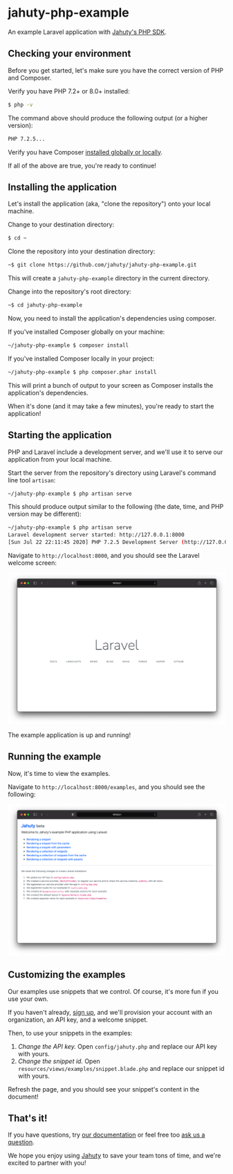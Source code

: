 # jahuty-php-example

An example Laravel application with [Jahuty's PHP SDK](https://docs.jahuty.com/sdks/php).

## Checking your environment

Before you get started, let's make sure you have the correct version of PHP and Composer.

Verify you have PHP 7.2+ or 8.0+ installed:

```bash
$ php -v
```

The command above should produce the following output (or a higher version):

```bash
PHP 7.2.5...
```

Verify you have Composer [installed globally or locally](https://getcomposer.org/doc/00-intro.md).

If all of the above are true, you're ready to continue!

## Installing the application

Let's install the application (aka, "clone the repository") onto your local machine.

Change to your destination directory:

```bash
$ cd ~
```

Clone the repository into your destination directory:

```bash
~$ git clone https://github.com/jahuty/jahuty-php-example.git
```

This will create a `jahuty-php-example` directory in the current directory.

Change into the repository's root directory:

```bash
~$ cd jahuty-php-example
```

Now, you need to install the application's dependencies using composer.

If you've installed Composer globally on your machine:

```bash
~/jahuty-php-example $ composer install
```

If you've installed Composer locally in your project:

```bash
~/jahuty-php-example $ php composer.phar install
```

This will print a bunch of output to your screen as Composer installs the application's dependencies.

When it's done (and it may take a few minutes), you're ready to start the application!

## Starting the application

PHP and Laravel include a development server, and we'll use it to serve our application from your local machine.

Start the server from the repository's directory using Laravel's command line tool `artisan`:

```bash
~/jahuty-php-example $ php artisan serve
```

This should produce output similar to the following (the date, time, and PHP version may be different):

```bash
~/jahuty-php-example $ php artisan serve
Laravel development server started: http://127.0.0.1:8000
[Sun Jul 22 22:11:45 2020] PHP 7.2.5 Development Server (http://127.0.0.1:8000) started
```

Navigate to `http://localhost:8000`, and you should see the Laravel welcome screen:

![Laravel default welcome screen](https://github.com/jahuty/jahuty-php-example/blob/master/public/welcome.png)

The example application is up and running!

## Running the example

Now, it's time to view the examples.

Navigate to `http://localhost:8000/examples`, and you should see the following:

![Jahuty example](https://github.com/jahuty/jahuty-php-example/blob/master/public/example.png)

## Customizing the examples

Our examples use snippets that we control. Of course, it's more fun if you use your own.

If you haven't already, [sign up](https://app.jahuty.com/sign-up), and we'll provision your account with an organization, an API key, and a welcome snippet.

Then, to use your snippets in the examples:

1. _Change the API key._ Open `config/jahuty.php` and replace our API key with yours.
1. _Change the snippet id._ Open `resources/views/examples/snippet.blade.php` and replace our snippet id with yours.

Refresh the page, and you should see your snippet's content in the document!

## That's it!

If you have questions, try [our documentation](https://docs.jahuty.com) or feel free too [ask us a question](https://www.jahuty.com/contact).

We hope you enjoy using [Jahuty](https://www.jahuty.com) to save your team tons of time, and we're excited to partner with you!
